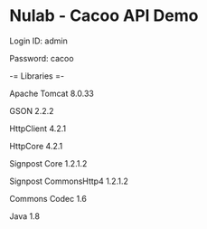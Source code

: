 # Nulab - Cacoo API Demo

Login ID: admin

Password: cacoo


-= Libraries =-

Apache Tomcat 8.0.33

GSON 2.2.2

HttpClient 4.2.1

HttpCore 4.2.1

Signpost Core 1.2.1.2

Signpost CommonsHttp4 1.2.1.2

Commons Codec 1.6

Java 1.8
